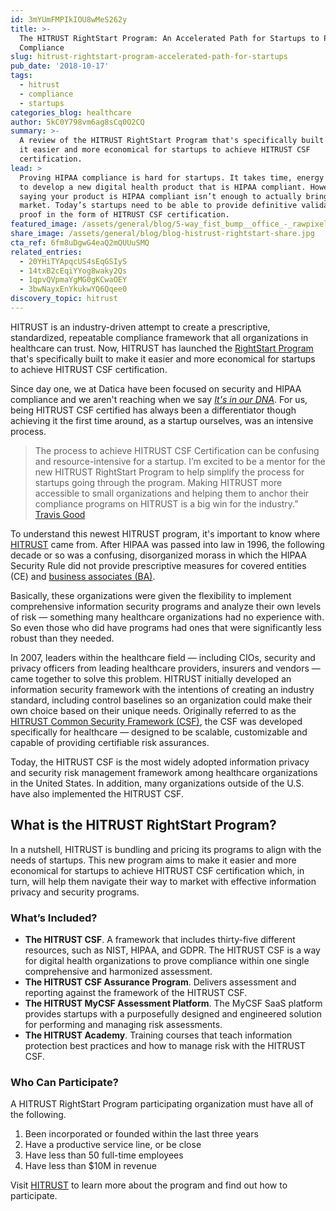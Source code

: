 ```yaml
---
id: 3mYUmFMPIkIOU8wMeS262y
title: >-
  The HITRUST RightStart Program: An Accelerated Path for Startups to Prove
  Compliance
slug: hitrust-rightstart-program-accelerated-path-for-startups
pub_date: '2018-10-17'
tags:
  - hitrust
  - compliance
  - startups
categories_blog: healthcare
author: 5kC0Y798vm6ag8sCq0O2CQ
summary: >-
  A review of the HITRUST RightStart Program that's specifically built to make
  it easier and more economical for startups to achieve HITRUST CSF
  certification.
lead: >
  Proving HIPAA compliance is hard for startups. It takes time, energy and money
  to develop a new digital health product that is HIPAA compliant. However, just
  saying your product is HIPAA compliant isn’t enough to actually bring it to
  market. Today’s startups need to be able to provide definitive validation and
  proof in the form of HITRUST CSF certification. 
featured_image: /assets/general/blog/5-way_fist_bump__office_-_rawpixel-653764-unsplash.jpg
share_image: /assets/general/blog/blog-histrust-rightstart-share.jpg
cta_ref: 6fm8uDgwG4eaQ2mQUUuSMQ
related_entries:
  - 20YHiTYApqcUS4sEqGSIyS
  - 14txB2cEqiYYog8waky2Qs
  - 1qpvQVpmaYgMG0gKCwaOEY
  - 3bwNayxEnYkukwYQ6Qqee0
discovery_topic: hitrust
---
```

HITRUST is an industry-driven attempt to create a prescriptive, standardized, repeatable compliance framework that all organizations in healthcare can trust. Now, HITRUST has launched the [RightStart Program](https://hitrustalliance.net/new-hitrust-program-help-start-ups-information-privacy-security/) that's specifically built to make it easier and more economical for startups to achieve HITRUST CSF certification.

Since day one, we at Datica have been focused on security and HIPAA compliance and we aren't reaching when we say _[It's in our DNA](https://datica.com/compliance/)_. For us, being HITRUST CSF certified has always been a differentiator though achieving it the first time around, as a startup ourselves, was an intensive process. 

> The process to achieve HITRUST CSF Certification can be confusing and resource-intensive for a startup. I’m excited to be a mentor for the new HITRUST RightStart Program to help simplify the process for startups going through the program. Making HITRUST more accessible to small organizations and helping them to anchor their compliance programs on HITRUST is a big win for the industry.”   [Travis Good](https://datica.com/about/travis/)

To understand this newest HITRUST program, it's important to know where [HITRUST](https://datica.com/discover/hitrust/) came from. After HIPAA was passed into law in 1996, the following decade or so was a confusing, disorganized morass in which the HIPAA Security Rule did not provide prescriptive measures for covered entities (CE) and [business associates (BA)](https://datica.com/blog/3-common-misconceptions-about-business-associate-agreements/). 

Basically, these organizations were given the flexibility to implement comprehensive information security programs and analyze their own levels of risk — something many healthcare organizations had no experience with. So even those who did have programs had ones that were significantly less robust than they needed.

In 2007, leaders within the healthcare field — including CIOs, security and privacy officers from leading healthcare providers, insurers and vendors — came together to solve this problem. HITRUST initially developed an information security framework with the intentions of creating an industry standard, including control baselines so an organization could make their own choice based on their unique needs. Originally referred to as the [HITRUST Common Security Framework (CSF)](http://content.datica.com/what-is-the-hitrust-framework), the CSF was developed specifically for healthcare — designed to be scalable, customizable and capable of providing certifiable risk assurances.

Today, the HITRUST CSF is the most widely adopted information privacy and security risk management framework among healthcare organizations in the United States. In addition, many organizations outside of the U.S. have also implemented the HITRUST CSF.

## What is the HITRUST RightStart Program?

In a nutshell, HITRUST is bundling and pricing its programs to align with the needs of startups. This new program aims to make it easier and more economical for startups to achieve HITRUST CSF certification which, in turn, will help them navigate their way to market with effective information privacy and security programs.

### What’s Included?

* __The HITRUST CSF__. A framework that includes thirty-five different resources, such as NIST, HIPAA, and GDPR. The HITRUST CSF is a way for digital health organizations to prove compliance within one single comprehensive and harmonized assessment. 
* __The HITRUST CSF Assurance Program__. Delivers assessment and reporting against the framework of the HITRUST CSF. 
* __The HITRUST MyCSF Assessment Platform__. The MyCSF SaaS platform provides startups with a purposefully designed and engineered solution for performing and managing risk assessments. 
* __The HITRUST Academy__. Training courses that teach information protection best practices and how to manage risk with the HITRUST CSF.

### Who Can Participate?
 
A HITRUST RightStart Program participating organization must have all of the following.
 
1. Been incorporated or founded within the last three years 
2. Have a productive service line, or be close 
3. Have less than 50 full-time employees
4. Have less than $10M in revenue

Visit [HITRUST](https://hitrustalliance.net/right-start-program/) to learn more about the program and find out how to participate. 


  